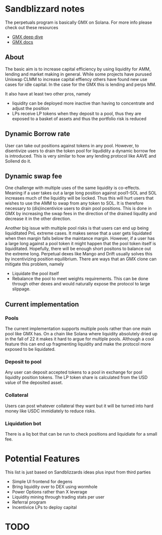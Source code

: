 # Sandblizzard notes 

The perpetuals program is basically GMX on Solana. For more info please check out these resources
- [GMX deep dive](https://mirror.xyz/0x1e35A719f1d68da02DEf39Bde510c9cc4efDC84B/1WbTXj5CjB4CU0W083p8MDj_wfkwzDVzbCZmLHcDxr4)
- [GMX docs](https://gmxio.gitbook.io/gmx/)

## About 
The basic aim is to increase capital efficiency by using liquidity for AMM, lending and market making in general. While some projects have purused Uniswap CLMM to increase capital effiency others have found new use cases for idle capital. In the case for the GMX this is lending and perps MM. 

It also have at least two other pros, namely
- liquidity can be deployed more inactive than having to concentrate and adjust the position
- LPs receive LP tokens when they deposit to a pool, thus they are exposed to a basket of assets and thus the portfolio risk is reduced

## Dynamic Borrow rate
User can take out positions against tokens in any pool. However, to disentivize users to drain the token pool for liqudidity a dynamic borrow fee is introduced. This is very similar to how any lending protocol like AAVE and Sollend do it. 

## Dynamic swap fee
One challenge with multiple uses of the same liquidity is co-effects. Meaning if a user takes out a large long position against pool1-SOL and SOL increases much of the liquidity will be locked. Thus this will hurt users that wishes to use the AMM to swap from any token to SOL. It is therefore necessary to (dis)incentivice users to drain pool positions. This is done in GMX by increasing the swap fees in the direction of the drained liqudity and decrease it in the other direction. 

Another big issue with multiple pool risks is that users can end up being liquiditated PnL extreme cases. It makes sense that a user gets liquidated when then margin falls below the maintance margin. However, if a user has a large long against a pool token it might happen that the pool token itself is liquiditated. Hopefully, there will be enough short positons to balance out the extreme long. Perpetual dexes like Mango and Drift usually solves this by incentivizing position equilibrium. There are ways that an GMX clone can mitigate this problem, namely
- Liquidate the pool itself 
- Rebalance the pool to meet weights requirements. This can be done through other dexes and would naturally expose the protocol to large slippage. 

## Current implementation
### Pools
The current implementation supports multiple pools rather than one main pool like GMX has. On a chain like Solana where liquidity absolutely dried up in the fall of 22 it makes it hard to argue for multiple pools. Although a cool feature this can end up fragmenting liquidity and make the protocol more exposed to be liquidated. 

### Deposit to pool
Any user can deposit accepted tokens to a pool in exchange for pool liquidity position tokens. The LP token share is calculated from the USD value of the deposited asset. 

### Collateral
Users can post whatever collateral they want but it will be turned into hard money like USDC immidiately to reduce risks. 

### Liquidation bot
There is a liq bot that can be run to check positions and liquidiate for a small fee. 

# Potential Features
This list is just based on Sandblizzards ideas plus input from third parties

- Simple UI frontend for degens 
- Bring liquidity over to DEX using wormhole
- Power Options rather than X leverage 
- Liquidity mining through trading stats per user
- Referral program 
- Incentivice LPs to deploy capital 

# TODO
